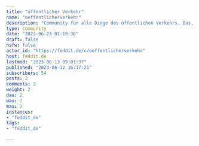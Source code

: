 ```yaml
---
title: "öffentlicher Verkehr" 
name: "oeffentlicherverkehr"
description: "Community für alle Dinge des öffentlichen Verkehrs. Bus, Bahn und sonstige zukünftige TechnologienDiskussionen, News, Anekdoten"
type: community
date: "2023-06-23 01:19:36"
draft: false
nsfw: false
actor_id: "https://feddit.de/c/oeffentlicherverkehr"
host: feddit.de
lastmod: "2023-06-13 09:01:37"
published: "2023-06-12 16:17:21"
subscribers: 54
posts: 2
comments: 2
weight: 2
dau: 2
wau: 2
mau: 2
instances:
- "feddit_de"
tags: 
- "feddit_de"

---
```

